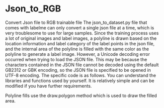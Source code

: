 # Json_to_RGB
Convert Json file to RGB trainable file
The json_to_dataset.py file that comes with labelme can only convert a single json file at a time, which is very troublesome to use for large samples. Since the training process uses a lot of original images and label images, a polyline is drawn based on the location information and label category of the label points in the json file, and the internal area of ​​the polyline is filled with the same color as the polyline to generate a label image.
However, a Unicode decoding error occurred when trying to load the JSON file. This may be because the characters contained in the JSON file cannot be decoded using the default GB2312 or GBK encoding, so the JSON file is specified to be opened in UTF-8 encoding. The specific code is as follows. You can understand the libraries and functions used by yourself. It is relatively simple and can be modified if you have further requirements.

Polyline fills use the draw.polygon method which is used to draw the filled area.
